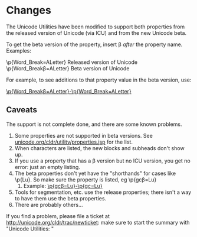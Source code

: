 # Changes

The Unicode Utilities have been modified to support both properties from the
released version of Unicode (via ICU) and from the new Unicode beta.

To get the beta version of the property, insert β *after* the property name.
Examples:

\\p{Word_Break=ALetter} Released version of Unicode \\p{Word_Breakβ=ALetter}
Beta version of Unicode

For example, to see additions to that property value in the beta version, use:

[\\p{Word_Breakβ=ALetter}-\\p{Word_Break=ALetter}](https://unicode.org/cldr/utility/list-unicodeset.jsp?a=%5Cp%7BWord_Break%CE%B2%3DALetter%7D-%5Cp%7BWord_Break%3DALetter%7D&g=&i=)

## Caveats

The support is not complete done, and there are some known problems.

1.  Some properties are not supported in beta versions. See
    [unicode.org/cldr/utility/properties.jsp](https://unicode.org/cldr/utility/properties.jsp)
    for the list.
2.  When characters are listed, the new blocks and subheads don't show up.
3.  If you use a property that has a β version but no ICU version, you get no
    error: just an empty listing.
4.  The beta properties don't yet have the "shorthands" for cases like \\p{Lu}.
    So make sure the property is listed, eg \\p{gcβ=Lu}
    1.  Example:
        [\\p{gcβ=Lu}-\\p{gc=Lu}](https://unicode.org/cldr/utility/list-unicodeset.jsp?a=%5Cp%7Bgc%CE%B2%3DLu%7D-%5Cp%7Bgc%3DLu%7D&g=&i=)
5.  Tools for segmentation, etc. use the release properties; there isn't a way
    to have them use the beta properties.
6.  There are probably others...

If you find a problem, please file a ticket at
<http://unicode.org/cldr/trac/newticket>: make sure to start the summary with
"Unicode Utilities: "
